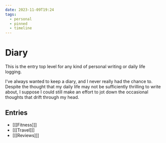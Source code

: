 ```yaml
---
date: 2023-11-09T19:24
tags:
  - personal
  - pinned
  - timeline
---
```

# Diary

This is the entry top level for any kind of personal writing or daily life logging.

I've always wanted to keep a diary, and I never really had the chance to. Despite the thought that my daily life may not be sufficiently thrilling to write about, 
I suppose I could still make an effort to jot down the occasional thoughts that drift through my head.

## Entries
  * [[[Fitness]]]
  * [[[Travel]]]
  * [[[Reviews]]]
